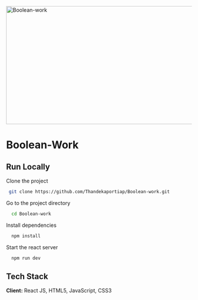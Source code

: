 <img src="https://socialify.git.ci/Thandekaportiap/Boolean-work/image?language=1&owner=1&name=1&stargazers=1&theme=Light" alt="Boolean-work" width="640" height="320" />

<h1>Boolean-Work</h1>

## Run Locally
Clone the project
```bash
 git clone https://github.com/Thandekaportiap/Boolean-work.git
```
Go to the project directory
```bash
  cd Boolean-work
```
Install dependencies
```bash
  npm install
```
Start the react server
```bash
  npm run dev
```
## Tech Stack
**Client:** React JS, HTML5, JavaScript, CSS3
